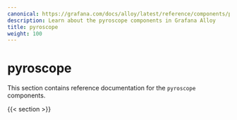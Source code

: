 ```yaml
---
canonical: https://grafana.com/docs/alloy/latest/reference/components/pyroscope/
description: Learn about the pyroscope components in Grafana Alloy
title: pyroscope
weight: 100
---
```


# pyroscope

This section contains reference documentation for the `pyroscope` components.

{{< section >}}
